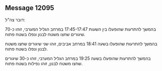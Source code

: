 ## Message 12095

דובר צה"ל:

בהמשך להתרעות שהופעלו בין השעות 17:45-17:47 במרחב הגליל המערבי, זוהו כ-70 שיגורים שחצו משטח לבנון ונפלו בשטח פתוח.

בהמשך להתרעות שהופעלו בשעה 18:41 במרחב אביבים, זוהו שני שיגורים שחצו משטח לבנון ונפלו בשטח פתוח.

בהמשך להתרעות שהופעלו בשעה 19:25 במרחב הגליל המערבי, זוהו כ-30 שיגורים שחצו משטח לבנון, זוהו נפילות בשטח פתוח.

